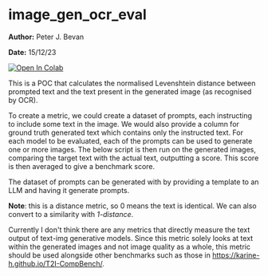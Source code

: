# image_gen_ocr_eval

**Author:** Peter J. Bevan

**Date:** 15/12/23

<a target="_blank" href="https://colab.research.google.com/github/pbevan1/image_gen_ocr_eval/blob/main/image_gen_ocr_evaluation.ipynb">
  <img src="https://colab.research.google.com/assets/colab-badge.svg" alt="Open In Colab"/>
</a>

This is a POC that calculates the normalised Levenshtein distance between prompted text and the text present in the generated image (as recognised by OCR).

To create a metric, we could create a dataset of prompts, each instructing to include some text in the image. We would also provide a column for ground truth generated text which contains only the instructed text. For each model to be evaluated, each of the prompts can be used to generate one or more images. The below script is then run on the generated images, comparing the target text with the actual text, outputting a score. This score is then averaged to give a benchmark score.

The dataset of prompts can be generated with by providing a template to an LLM and having it generate prompts.

**Note**: this is a distance metric, so 0 means the text is identical. We can also convert to a similarity with *1-distance*.

Currently I don't think there are any metrics that directly measure the text output of text-img generative models. Since this metric solely looks at text within the generated images and not image quality as a whole, this metric should be used alongside other benchmarks such as those in https://karine-h.github.io/T2I-CompBench/.
